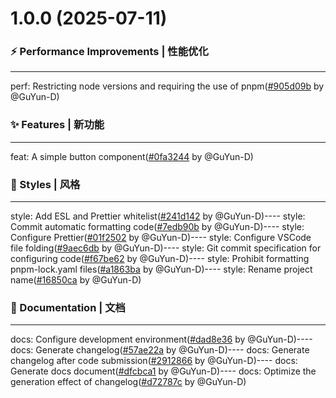 # 1.0.0 (2025-07-11)


### ⚡ Performance Improvements | 性能优化

----
perf: Restricting node versions and requiring the use of pnpm([#905d09b](https://github.com/GuYun-D/bubble-ui/commit/905d09b) by @GuYun-D)

### ✨ Features | 新功能

----
feat: A simple button component([#0fa3244](https://github.com/GuYun-D/bubble-ui/commit/0fa3244) by @GuYun-D)

### 💄 Styles | 风格

----
style: Add ESL and Prettier whitelist([#241d142](https://github.com/GuYun-D/bubble-ui/commit/241d142) by @GuYun-D)----
style: Commit automatic formatting code([#7edb90b](https://github.com/GuYun-D/bubble-ui/commit/7edb90b) by @GuYun-D)----
style: Configure Prettier([#01f2502](https://github.com/GuYun-D/bubble-ui/commit/01f2502) by @GuYun-D)----
style: Configure VSCode file folding([#9aec6db](https://github.com/GuYun-D/bubble-ui/commit/9aec6db) by @GuYun-D)----
style: Git commit specification for configuring code([#f67be62](https://github.com/GuYun-D/bubble-ui/commit/f67be62) by @GuYun-D)----
style: Prohibit formatting pnpm-lock.yaml files([#a1863ba](https://github.com/GuYun-D/bubble-ui/commit/a1863ba) by @GuYun-D)----
style: Rename project name([#16850ca](https://github.com/GuYun-D/bubble-ui/commit/16850ca) by @GuYun-D)

### 📝 Documentation | 文档

----
docs: Configure development environment([#dad8e36](https://github.com/GuYun-D/bubble-ui/commit/dad8e36) by @GuYun-D)----
docs: Generate changelog([#57ae22a](https://github.com/GuYun-D/bubble-ui/commit/57ae22a) by @GuYun-D)----
docs: Generate changelog after code submission([#2912866](https://github.com/GuYun-D/bubble-ui/commit/2912866) by @GuYun-D)----
docs: Generate docs document([#dfcbca1](https://github.com/GuYun-D/bubble-ui/commit/dfcbca1) by @GuYun-D)----
docs: Optimize the generation effect of changelog([#d72787c](https://github.com/GuYun-D/bubble-ui/commit/d72787c) by @GuYun-D)


